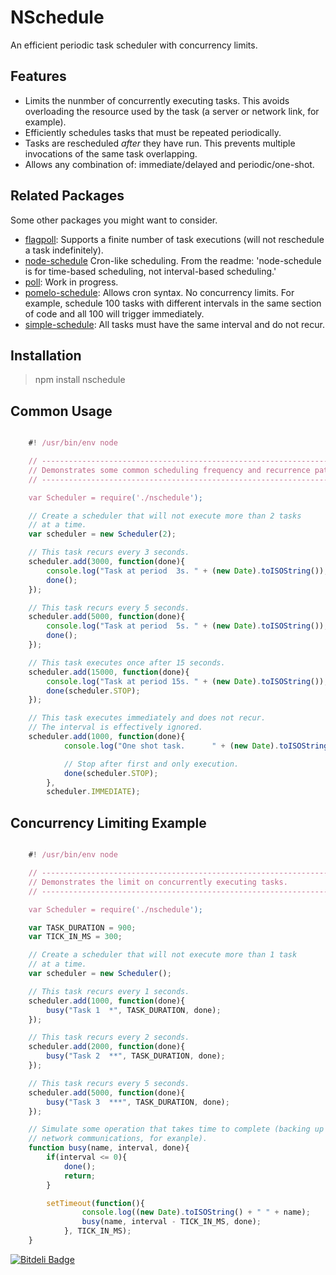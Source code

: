 NSchedule
=========

An efficient periodic task scheduler with concurrency limits.

Features
--------

* Limits the nunmber of concurrently executing tasks. This avoids overloading
  the resource used by the task (a server or network link, for example).
* Efficiently schedules tasks that must be repeated periodically.
* Tasks are rescheduled _after_ they have run. This prevents multiple
  invocations of the same task overlapping.
* Allows any combination of: immediate/delayed and periodic/one-shot.

Related Packages
----------------

Some other packages you might want to consider.

* [flagpoll](https://npmjs.org/package/flagpoll):
  Supports a finite number of task executions (will not reschedule a task
  indefinitely).
* [node-schedule](https://npmjs.org/package/node-schedule)
  Cron-like scheduling. From the readme: 'node-schedule is for time-based
  scheduling, not interval-based scheduling.'
* [poll](https://npmjs.org/package/poll):
  Work in progress.
* [pomelo-schedule](https://npmjs.org/package/pomelo-schedule):
  Allows cron syntax. No concurrency limits. For example, schedule 100 tasks
  with different intervals in the same section of code and all 100 will trigger
  immediately.
* [simple-schedule](https://npmjs.org/package/simple-schedule):
  All tasks must have the same interval and do not recur.

Installation
------------

> npm install nschedule

Common Usage
------------

````JavaScript

    #! /usr/bin/env node

    // ---------------------------------------------------------------------------
    // Demonstrates some common scheduling frequency and recurrence patterns.
    // ---------------------------------------------------------------------------

    var Scheduler = require('./nschedule');

    // Create a scheduler that will not execute more than 2 tasks
    // at a time.
    var scheduler = new Scheduler(2);

    // This task recurs every 3 seconds.
    scheduler.add(3000, function(done){
        console.log("Task at period  3s. " + (new Date).toISOString());
        done();
    });

    // This task recurs every 5 seconds.
    scheduler.add(5000, function(done){
        console.log("Task at period  5s. " + (new Date).toISOString());
        done();
    });

    // This task executes once after 15 seconds.
    scheduler.add(15000, function(done){
        console.log("Task at period 15s. " + (new Date).toISOString());
        done(scheduler.STOP);
    });

    // This task executes immediately and does not recur.
    // The interval is effectively ignored.
    scheduler.add(1000, function(done){
            console.log("One shot task.      " + (new Date).toISOString());

            // Stop after first and only execution.
            done(scheduler.STOP);
        },
        scheduler.IMMEDIATE);

````

Concurrency Limiting Example
----------------------------

````JavaScript

    #! /usr/bin/env node

    // ---------------------------------------------------------------------------
    // Demonstrates the limit on concurrently executing tasks.
    // ---------------------------------------------------------------------------

    var Scheduler = require('./nschedule');

    var TASK_DURATION = 900;
    var TICK_IN_MS = 300;

    // Create a scheduler that will not execute more than 1 task
    // at a time.
    var scheduler = new Scheduler();

    // This task recurs every 1 seconds.
    scheduler.add(1000, function(done){
        busy("Task 1  *", TASK_DURATION, done);
    });

    // This task recurs every 2 seconds.
    scheduler.add(2000, function(done){
        busy("Task 2  **", TASK_DURATION, done);
    });

    // This task recurs every 5 seconds.
    scheduler.add(5000, function(done){
        busy("Task 3  ***", TASK_DURATION, done);
    });

    // Simulate some operation that takes time to complete (backing up a database or
    // network communications, for exanple).
    function busy(name, interval, done){
        if(interval <= 0){
            done();
            return;
        }

        setTimeout(function(){
                console.log((new Date).toISOString() + " " + name);
                busy(name, interval - TICK_IN_MS, done);
            }, TICK_IN_MS);
    }

````


[![Bitdeli Badge](https://d2weczhvl823v0.cloudfront.net/thomasbratt/nschedule/trend.png)](https://bitdeli.com/free "Bitdeli Badge")

